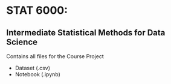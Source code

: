 # STAT 6000:
## Intermediate Statistical Methods for Data Science

Contains all files for the Course Project
- Dataset (.csv)
- Notebook (.ipynb)
